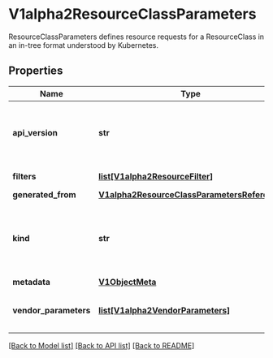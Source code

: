 # V1alpha2ResourceClassParameters

ResourceClassParameters defines resource requests for a ResourceClass in an in-tree format understood by Kubernetes.
## Properties
Name | Type | Description | Notes
------------ | ------------- | ------------- | -------------
**api_version** | **str** | APIVersion defines the versioned schema of this representation of an object. Servers should convert recognized schemas to the latest internal value, and may reject unrecognized values. More info: https://git.k8s.io/community/contributors/devel/sig-architecture/api-conventions.md#resources | [optional] 
**filters** | [**list[V1alpha2ResourceFilter]**](V1alpha2ResourceFilter.md) | Filters describes additional contraints that must be met when using the class. | [optional] 
**generated_from** | [**V1alpha2ResourceClassParametersReference**](V1alpha2ResourceClassParametersReference.md) |  | [optional] 
**kind** | **str** | Kind is a string value representing the REST resource this object represents. Servers may infer this from the endpoint the kubernetes.client submits requests to. Cannot be updated. In CamelCase. More info: https://git.k8s.io/community/contributors/devel/sig-architecture/api-conventions.md#types-kinds | [optional] 
**metadata** | [**V1ObjectMeta**](V1ObjectMeta.md) |  | [optional] 
**vendor_parameters** | [**list[V1alpha2VendorParameters]**](V1alpha2VendorParameters.md) | VendorParameters are arbitrary setup parameters for all claims using this class. They are ignored while allocating the claim. There must not be more than one entry per driver. | [optional] 

[[Back to Model list]](../README.md#documentation-for-models) [[Back to API list]](../README.md#documentation-for-api-endpoints) [[Back to README]](../README.md)


